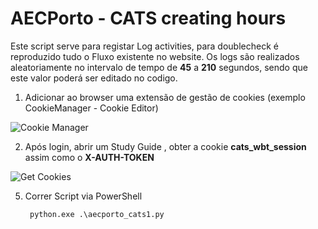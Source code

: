 # AECPorto - CATS creating hours

Este script serve para registar Log activities, para doublecheck é reproduzido tudo o Fluxo existente no website. Os logs são realizados aleatoriamente no intervalo de tempo de **45** a **210** segundos, sendo que este valor poderá ser editado no codigo.

1. Adicionar ao browser uma extensão de gestão de cookies (exemplo CookieManager - Cookie Editor)
   
![Cookie Manager](https://github.com/JoseAbreu28/AECPorto/blob/efab98d873dcf8a80f46ffdb8eadb1cdb9dcc4d9/cookieManager.png)


2. Após login, abrir um Study Guide , obter a cookie **cats_wbt_session** assim como o **X-AUTH-TOKEN**

  ![Get Cookies](https://github.com/JoseAbreu28/AECPorto/blob/efab98d873dcf8a80f46ffdb8eadb1cdb9dcc4d9/2025-02-25_19-27.png)
  
5. Correr Script via PowerShell

   <code> python.exe .\aecporto_cats1.py</code>
   
